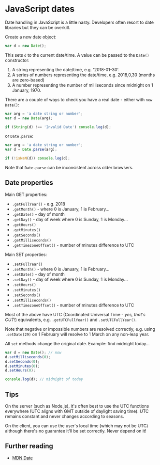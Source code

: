 # JavaScript dates

Date handling in JavaScript is a little nasty. Developers often resort to date libraries but they can be overkill.

Create a new date object:

```javascript
var d = new Date();
```

This sets `d` to the current date/time. A value can be passed to the `Date()` constructor:

1. A string representing the date/time, e.g. '2018-01-30'.
1. A series of numbers representing the date/time, e.g. 2018,0,30 (months are zero-based)
1. A number representing the number of milliseconds since midnight on 1 January, 1970.

There are a couple of ways to check you have a real date - either with `new Date()`:

```javascript
var arg = 'a date string or number';
var d = new Date(arg);

if (String(d) !== 'Invalid Date') console.log(d);
```

or `Date.parse`:

```javascript
var arg = 'a date string or number';
var d = Date.parse(arg);

if (!isNaN(d)) console.log(d);
```

Note that `Date.parse` can be inconsistent across older browsers.


## Date properties
Main GET properties:

* `.getFullYear()` - e.g. 2018
* `.getMonth()` - where 0 is January, 1 is February...
* `.getDate()` - day of month
* `.getDay()` - day of week where 0 is Sunday, 1 is Monday...
* `.getHours()`
* `.getMinutes()`
* `.getSeconds()`
* `.getMilliseconds()`
* `.getTimezoneOffset()` - number of minutes difference to UTC

Main SET properties:

* `.setFullYear()`
* `.setMonth()` - where 0 is January, 1 is February...
* `.setDate()` - day of month
* `.setDay()` - day of week where 0 is Sunday, 1 is Monday...
* `.setHours()`
* `.setMinutes()`
* `.setSeconds()`
* `.setMilliseconds()`
* `.setTimezoneOffset()` - number of minutes difference to UTC

Most of the above have UTC (Coordinated Universal Time - *yes, that's CUT!*) equivalents, e.g. `.getUTCFullYear()` and `.setUTCFullYear()`.

Note that negative or impossible numbers are resolved correctly, e.g. using `.setDate(29)` on 1 February will resolve to 1 March on any non-leap year.

All `set` methods change the original date. Example: find midnight today...

```javascript
var d = new Date(); // now
d.setMilliseconds(0);
d.setSeconds(0);
d.setMinutes(0);
d.setHours(0);

console.log(d); // midnight of today
```


## Tips
On the server (such as Node.js), it's often best to use the UTC functions everywhere (UTC aligns with GMT outside of daylight saving time). UTC remains constant and never changes according to seasons.

On the client, you can use the user's local time (which may not be UTC) although there's no guarantee it'll be set correctly. Never depend on it!


## Further reading

* [MDN Date](https://developer.mozilla.org/en-US/docs/Web/JavaScript/Reference/Global_Objects/Date)

